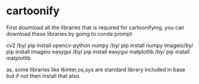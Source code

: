 # cartoonify

First doumload all the libraries that is required for cartoonifying.
you can download these libraries by going to conda prompt

cv2 /by/ pip install opencv-python
numpy /by/ pip install numpy
imageio/by/ pip install imageio
easygui /by/ pip install easygui 
matplotlib /by/ pip install matplotlib

as, some libraries like tkinter,os,sys are standard library included in base but if not then install that also.
